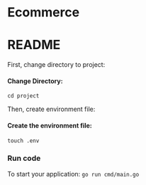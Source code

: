 # Ecommerce

# README #

First, change directory to project:
#### Change Directory:

``` cd project ```

Then, create environment file: 
#### Create the environment file:

``` touch .env ```

### Run code
To start your application: ``` go run cmd/main.go  ```
